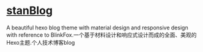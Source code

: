 # [stanBlog](https://stan370.github.io/)
A beautiful hexo blog theme with material design and responsive design with reference to BlinkFox.一个基于材料设计和响应式设计而成的全面、美观的Hexo主题.个人技术博客blog 